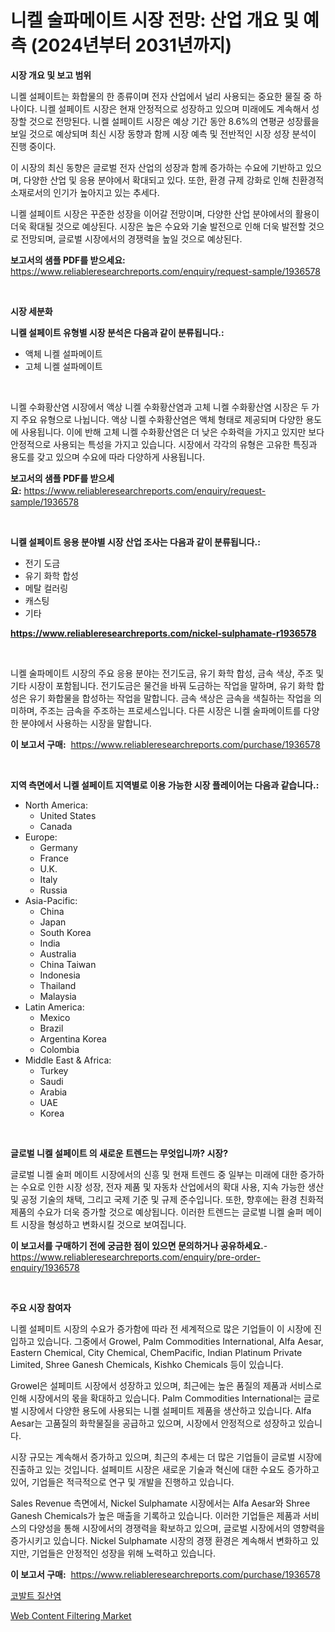 <p><h1>니켈 술파메이트 시장 전망: 산업 개요 및 예측 (2024년부터 2031년까지)</h1></p><p><strong>시장 개요 및 보고 범위</strong></p>
<p><p>니켈 설페이트는 화합물의 한 종류이며 전자 산업에서 널리 사용되는 중요한 물질 중 하나이다. 니켈 설페이트 시장은 현재 안정적으로 성장하고 있으며 미래에도 계속해서 성장할 것으로 전망된다. 니켈 설페이트 시장은 예상 기간 동안 8.6%의 연평균 성장률을 보일 것으로 예상되며 최신 시장 동향과 함께 시장 예측 및 전반적인 시장 성장 분석이 진행 중이다.</p><p>이 시장의 최신 동향은 글로벌 전자 산업의 성장과 함께 증가하는 수요에 기반하고 있으며, 다양한 산업 및 응용 분야에서 확대되고 있다. 또한, 환경 규제 강화로 인해 친환경적 소재로서의 인기가 높아지고 있는 추세다.</p><p>니켈 설페이트 시장은 꾸준한 성장을 이어갈 전망이며, 다양한 산업 분야에서의 활용이 더욱 확대될 것으로 예상된다. 시장은 높은 수요와 기술 발전으로 인해 더욱 발전할 것으로 전망되며, 글로벌 시장에서의 경쟁력을 높일 것으로 예상된다.</p></p>
<p><strong>보고서의 샘플 PDF를 받으세요:</strong> <a href="https://www.reliableresearchreports.com/enquiry/request-sample/1936578">https://www.reliableresearchreports.com/enquiry/request-sample/1936578</a></p>
<p>&nbsp;</p>
<p><strong>시장 세분화</strong></p>
<p><strong>니켈 설페이트 유형별 시장 분석은 다음과 같이 분류됩니다.:</strong></p>
<p><ul><li>액체 니켈 설파메이트</li><li>고체 니켈 설파메이트</li></ul></p>
<p>&nbsp;</p>
<p><p>니켈 수화황산염 시장에서 액상 니켈 수화황산염과 고체 니켈 수화황산염 시장은 두 가지 주요 유형으로 나뉩니다. 액상 니켈 수화황산염은 액체 형태로 제공되며 다양한 용도에 사용됩니다. 이에 반해 고체 니켈 수화황산염은 더 낮은 수화력을 가지고 있지만 보다 안정적으로 사용되는 특성을 가지고 있습니다. 시장에서 각각의 유형은 고유한 특징과 용도를 갖고 있으며 수요에 따라 다양하게 사용됩니다.</p></p>
<p><strong>보고서의 샘플 PDF를 받으세요:</strong>&nbsp;<a href="https://www.reliableresearchreports.com/enquiry/request-sample/1936578">https://www.reliableresearchreports.com/enquiry/request-sample/1936578</a></p>
<p>&nbsp;</p>
<p><strong> 니켈 설페이트 응용 분야별 시장 산업 조사는 다음과 같이 분류됩니다.:</strong></p>
<p><ul><li>전기 도금</li><li>유기 화학 합성</li><li>메탈 컬러링</li><li>캐스팅</li><li>기타</li></ul></p>
<p><strong><a href="https://www.reliableresearchreports.com/nickel-sulphamate-r1936578">https://www.reliableresearchreports.com/nickel-sulphamate-r1936578</a></strong></p>
<p>&nbsp;</p>
<p><p>니켈 술파메이트 시장의 주요 응용 분야는 전기도금, 유기 화학 합성, 금속 색상, 주조 및 기타 시장이 포함됩니다. 전기도금은 물건을 바꿔 도금하는 작업을 말하며, 유기 화학 합성은 유기 화합물을 합성하는 작업을 말합니다. 금속 색상은 금속을 색칠하는 작업을 의미하며, 주조는 금속을 주조하는 프로세스입니다. 다른 시장은 니켈 술파메이트를 다양한 분야에서 사용하는 시장을 말합니다.</p></p>
<p><strong>이 보고서 구매:</strong>&nbsp; <a href="https://www.reliableresearchreports.com/purchase/1936578">https://www.reliableresearchreports.com/purchase/1936578</a></p>
<p>&nbsp;</p>
<p><strong>지역 측면에서 니켈 설페이트 지역별로 이용 가능한 시장 플레이어는 다음과 같습니다.:</strong></p>
<p><ul>
    <li>
        North America:
        <ul>
            <li>United States</li>
            <li>Canada</li>
        </ul>
    </li>
    <li>
        Europe:
        <ul>
            <li>Germany</li>
            <li>France</li>
            <li>U.K.</li>
            <li>Italy</li>
            <li>Russia</li>
        </ul>
    </li>
    <li>
        Asia-Pacific:
        <ul>
            <li>China</li>
            <li>Japan</li>
            <li>South Korea</li>
            <li>India</li>
            <li>Australia</li>
            <li>China Taiwan</li>
            <li>Indonesia</li>
            <li>Thailand</li>
            <li>Malaysia</li>
        </ul>
    </li>
    <li>
        Latin America:
        <ul>
            <li>Mexico</li>
            <li>Brazil</li>
            <li>Argentina Korea</li>
            <li>Colombia</li>
        </ul>
    </li>
    <li>
        Middle East & Africa:
        <ul>
            <li>Turkey</li>
            <li>Saudi</li>
            <li>Arabia</li>
            <li>UAE</li>
            <li>Korea</li>
        </ul>
    </li>
    </ul></p>
<p>&nbsp;</p>
<p><strong>글로벌 니켈 설페이트 의 새로운 트렌드는 무엇입니까? 시장?</strong></p>
<p><p>글로벌 니켈 술퍼 메이트 시장에서의 신흥 및 현재 트렌드 중 일부는 미래에 대한 증가하는 수요로 인한 시장 성장, 전자 제품 및 자동차 산업에서의 확대 사용, 지속 가능한 생산 및 공정 기술의 채택, 그리고 국제 기준 및 규제 준수입니다. 또한, 향후에는 환경 친화적 제품의 수요가 더욱 증가할 것으로 예상됩니다. 이러한 트렌드는 글로벌 니켈 술퍼 메이트 시장을 형성하고 변화시킬 것으로 보여집니다.</p></p>
<p><strong>이 보고서를 구매하기 전에 궁금한 점이 있으면 문의하거나 공유하세요.</strong>- <a href="https://www.reliableresearchreports.com/enquiry/pre-order-enquiry/1936578">https://www.reliableresearchreports.com/enquiry/pre-order-enquiry/1936578</a></p>
<p>&nbsp;</p>
<p><strong>주요 시장 참여자</strong></p>
<p><p>니켈 설페미트 시장의 수요가 증가함에 따라 전 세계적으로 많은 기업들이 이 시장에 진입하고 있습니다. 그중에서 Growel, Palm Commodities International, Alfa Aesar, Eastern Chemical, City Chemical, ChemPacific, Indian Platinum Private Limited, Shree Ganesh Chemicals, Kishko Chemicals 등이 있습니다.</p><p>Growel은 설페미트 시장에서 성장하고 있으며, 최근에는 높은 품질의 제품과 서비스로 인해 시장에서의 몫을 확대하고 있습니다. Palm Commodities International는 글로벌 시장에서 다양한 용도에 사용되는 니켈 설페미트 제품을 생산하고 있습니다. Alfa Aesar는 고품질의 화학물질을 공급하고 있으며, 시장에서 안정적으로 성장하고 있습니다.</p><p>시장 규모는 계속해서 증가하고 있으며, 최근의 추세는 더 많은 기업들이 글로벌 시장에 진출하고 있는 것입니다. 설페미트 시장은 새로운 기술과 혁신에 대한 수요도 증가하고 있어, 기업들은 적극적으로 연구 및 개발을 진행하고 있습니다.</p><p>Sales Revenue 측면에서, Nickel Sulphamate 시장에서는 Alfa Aesar와 Shree Ganesh Chemicals가 높은 매출을 기록하고 있습니다. 이러한 기업들은 제품과 서비스의 다양성을 통해 시장에서의 경쟁력을 확보하고 있으며, 글로벌 시장에서의 영향력을 증가시키고 있습니다. Nickel Sulphamate 시장의 경쟁 환경은 계속해서 변화하고 있지만, 기업들은 안정적인 성장을 위해 노력하고 있습니다.</p></p>
<p><strong>이 보고서 구매:</strong>&nbsp;&nbsp;<a href="https://www.reliableresearchreports.com/purchase/1936578">https://www.reliableresearchreports.com/purchase/1936578</a></p>
<p><p><a href="https://github.com/plelbej847484502/Market-Research-Report-List-1/blob/main/145990024431.md">코발트 질산염</a></p><p><a href="https://github.com/WillieWoodard/Market-Research-Report-List-4/blob/main/web-content-filtering-market.md">Web Content Filtering Market</a></p></p>